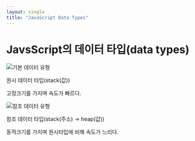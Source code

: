 ```yaml
---
layout: single
title: "JavaScript Data Types"
---
```


# JavsScript의 데이터 타입(data types)

![기본 데이터 유형](https://www.freecodecamp.org/news/content/images/2022/01/Purple-Minimal-We-Are-Hiring-Twitter-Post--1-.png)

원시 데이터 타입(stack(값))

고정크기를 가지며 속도가 빠르다.



![참조 데이터 유형](https://www.freecodecamp.org/news/content/images/2022/01/Purple-Minimal-We-Are-Hiring-Twitter-Post--2-.png)

참조 데이터 타입(stack(주소) -> heap(값))

동적크기를 가지며 원시타입에 비해 속도가 느리다.
